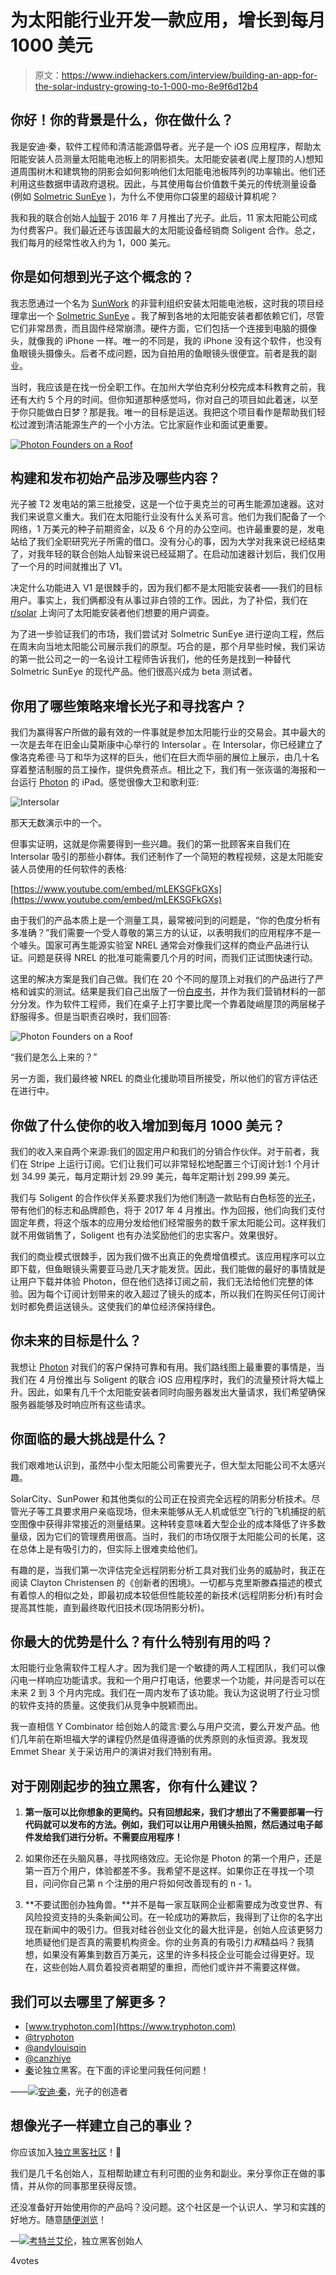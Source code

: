 # 为太阳能行业开发一款应用，增长到每月 1000 美元

> 原文：<https://www.indiehackers.com/interview/building-an-app-for-the-solar-industry-growing-to-1-000-mo-8e9f6d12b4>

## 你好！你的背景是什么，你在做什么？

我是安迪·秦，软件工程师和清洁能源倡导者。光子是一个 iOS 应用程序，帮助太阳能安装人员测量太阳能电池板上的阴影损失。太阳能安装者(爬上屋顶的人)想知道周围树木和建筑物的阴影会如何影响他们太阳能电池板阵列的功率输出。他们还利用这些数据申请政府退税。因此，与其使用每台价值数千美元的传统测量设备(例如 [Solmetric SunEye](http://www.solmetric.com/buy210.html) )，为什么不使用你口袋里的超级计算机呢？

我和我的联合创始人[灿智](http://canzhiye.com)于 2016 年 7 月推出了光子。此后，11 家太阳能公司成为付费客户。我们最近还与该国最大的太阳能设备经销商 Soligent 合作。总之，我们每月的经常性收入约为 1，000 美元。

## 你是如何想到光子这个概念的？

我志愿通过一个名为 [SunWork](http://www.sunwork.org) 的非营利组织安装太阳能电池板，这时我的项目经理拿出一个 [Solmetric SunEye](http://www.solmetric.com/buy210.html) 。我了解到各地的太阳能安装者都依赖它们，尽管它们非常昂贵，而且固件经常崩溃。硬件方面，它们包括一个连接到电脑的摄像头，就像我的 iPhone 一样。唯一的不同是，我的 iPhone 没有这个软件，也没有鱼眼镜头摄像头。后者不成问题，因为自拍用的鱼眼镜头很便宜。前者是我的副业。

当时，我应该是在找一份全职工作。在加州大学伯克利分校完成本科教育之前，我还有大约 5 个月的时间。但你知道那种感觉吗，你对自己的项目如此着迷，以至于你只能做白日梦？那是我。唯一的目标是运送。我把这个项目看作是帮助我们轻松过渡到清洁能源生产的一个小方法。它比家庭作业和面试更重要。

[![Photon Founders on a Roof](img/3849ca6942e3d4ecc29053f6cc287357.png)](https://www.tryphoton.com) 

## 构建和发布初始产品涉及哪些内容？

光子被 T2 发电站的第三批接受，这是一个位于奥克兰的可再生能源加速器。这对我们来说意义重大。我们在太阳能行业没有什么关系可言。他们为我们配备了一个网络，1 万美元的种子前期资金，以及 6 个月的办公空间。也许最重要的是，发电站给了我们全职研究光子所需的借口。没有分心的事，因为大学对我来说已经结束了，对我年轻的联合创始人灿智来说已经延期了。在启动加速器计划后，我们仅用了一个月的时间就推出了 V1。

决定什么功能进入 V1 是很棘手的，因为我们都不是太阳能安装者——我们的目标用户。事实上，我们俩都没有从事过非白领的工作。因此，为了补偿，我们在 [r/solar](https://www.reddit.com/r/solar) 上询问了太阳能安装者他们想要的用户调查。

为了进一步验证我们的市场，我们尝试对 Solmetric SunEye 进行逆向工程，然后在周末向当地太阳能公司展示我们的原型。巧合的是，那个月早些时候，我们采访的第一批公司之一的一名设计工程师告诉我们，他的任务是找到一种替代 Solmetric SunEye 的现代产品。他们很高兴成为 beta 测试者。

## 你用了哪些策略来增长光子和寻找客户？

我们为赢得客户所做的最有效的一件事就是参加太阳能行业的交易会。其中最大的一次是去年在旧金山莫斯康中心举行的 Intersolar 。在 Intersolar，你已经建立了像洛克希德·马丁和华为这样的巨头，他们在巨大而华丽的展位上展示，由几十名穿着整洁制服的员工操作，提供免费茶点。相比之下，我们有一张诙谐的海报和一台运行 [Photon](https://www.tryphoton.com) 的 iPad。感觉很像大卫和歌利亚:

![Intersolar](img/aa6704c03a4d6d4e51e6d7c1d0a4c0db.png)

那天无数演示中的一个。

但事实证明，这就是你需要得到一些兴趣。我们的第一批顾客来自我们在 Intersolar 吸引的那些小群体。我们还制作了一个简短的教程视频，这是太阳能安装人员使用的任何软件的表格:

[https://www.youtube.com/embed/mLEKSGFkGXs](https://www.youtube.com/embed/mLEKSGFkGXs)

由于我们的产品本质上是一个测量工具，最常被问到的问题是，“你的色度分析有多准确？”我们需要一个受人尊敬的第三方的认证，以表明我们的应用程序不是一个噱头。国家可再生能源实验室 NREL 通常会对像我们这样的商业产品进行认证。问题是获得 NREL 的批准可能需要几个月的时间，而我们正试图快速行动。

这里的解决方案是我们自己做。我们在 20 个不同的屋顶上对我们的产品进行了严格和诚实的测试。结果是我们自己出版了一份[白皮书](https://www.tryphoton.com/study)，并作为我们营销材料的一部分分发。作为软件工程师，我们在桌子上打字要比爬一个靠着陡峭屋顶的两层梯子舒服得多。但是当职责召唤时，我们回答:

![Photon Founders on a Roof](img/098d4c9e34b4572832db4f43b13a71c7.png)

“我们是怎么上来的？”

另一方面，我们最终被 NREL 的商业化援助项目所接受，所以他们的官方评估还在进行中。

## 你做了什么使你的收入增加到每月 1000 美元？

我们的收入来自两个来源:我们的固定用户和我们的分销合作伙伴。对于前者，我们在 Stripe 上运行订阅。它们让我们可以非常轻松地配置三个订阅计划:1 个月计划 34.99 美元，每月定期计划 29.99 美元，每年定期计划 299.99 美元。

我们与 Soligent 的合作伙伴关系要求我们为他们制造一款贴有白色标签的[光子](https://www.tryphoton.com)，带有他们的标志和品牌颜色，将于 2017 年 4 月推出。作为回报，他们向我们支付固定年费，将这个版本的应用分发给他们经常服务的数千家太阳能公司。这样我们就不用做销售了，Soligent 也有办法奖励他们的忠实客户。效果很好。

我们的商业模式很棘手，因为我们做不出真正的免费增值模式。该应用程序可以立即下载，但鱼眼镜头需要亚马逊几天才能发货。因此，我们能做的最好的事情就是让用户下载并体验 Photon，但在他们选择订阅之前，我们无法给他们完整的体验。因为每个订阅计划带来的收入超过了镜头的成本，所以我们在购买任何订阅计划时都免费运送镜头。这使我们的单位经济保持绿色。

## 你未来的目标是什么？

我想让 [Photon](https://www.tryphoton.com) 对我们的客户保持可靠和有用。我们路线图上最重要的事情是，当我们在 4 月份推出与 Soligent 的联合 iOS 应用程序时，我们的流量预计将大幅上升。因此，如果有几千个太阳能安装者同时向服务器发出大量请求，我们希望确保服务器能够及时响应所有这些请求。

## 你面临的最大挑战是什么？

我们艰难地认识到，虽然中小型太阳能公司需要光子，但大型太阳能公司不太感兴趣。

SolarCity、SunPower 和其他类似的公司正在投资完全远程的阴影分析技术。尽管光子等工具要求用户亲临现场，但未来能够从无人机或低空飞行的飞机捕捉的航空图像中获得非常接近的测量结果。这种转变意味着大型企业的成本降低了许多数量级，因为它们的管理费用很高。当时，我们的市场仅限于太阳能公司的长尾，这在总体上是有吸引力的，但实际上很难卖给他们。

有趣的是，当我们第一次评估完全远程阴影分析工具对我们业务的威胁时，我正在阅读 Clayton Christensen 的《创新者的困境》。一切都与克里斯滕森描述的模式有着惊人的相似之处，即最初成本较低但性能较差的新技术(远程阴影分析)有时会提高其性能，直到最终取代旧技术(现场阴影分析)。

## 你最大的优势是什么？有什么特别有用的吗？

太阳能行业急需软件工程人才。因为我们是一个敏捷的两人工程团队，我们可以像闪电一样响应功能请求。我和一个用户打电话，他要求一个功能，并问是否可以在未来 2 到 3 个月内完成。我们在一周内发布了该功能。我认为这说明了行业习惯的软件支持的质量。这使我们从竞争中脱颖而出。

我一直相信 Y Combinator 给创始人的箴言:要么与用户交流，要么开发产品。他们几年前在斯坦福大学的课程仍然是值得遵循的优秀原则的永恒资源。我发现 Emmet Shear 关于采访用户的演讲对我们特别有用。

## 对于刚刚起步的独立黑客，你有什么建议？

1.  **第一版可以比你想象的更简约。只有回想起来，我们才想出了不需要部署一行代码就可以发布的方法。例如，我们可以让用户用镜头拍照，然后通过电子邮件发给我们进行分析。不需要应用程序！**

2.  如果你还在头脑风暴，寻找网络效应。无论你是 Photon 的第一个用户，还是第一百万个用户，体验都差不多。我希望不是这样。如果你正在寻找一个项目，问问你自己第 n 个注册的用户将如何改善现有的 n - 1。

3.  **不要试图创办独角兽。**并不是每一家互联网企业都需要成为改变世界、有风险投资支持的头条新闻公司。在一轮成功的筹款后，我得到了让你的名字出现在新闻中的吸引力。但我对硅谷创业文化的最大批评是，创始人应该更努力地质疑他们是否真的需要机构资金。你的业务真的有吸引力*和*精益吗？我猜想，如果没有筹集到数百万美元，这里的许多科技企业可能会过得更好。现在，这些创始人肩负着投资者期望的重担，而他们或许并不需要这样做。

## 我们可以去哪里了解更多？

*   [www.tryphoton.com](https://www.tryphoton.com)
*   [@tryphoton](https://twitter.com/tryPhoton)
*   [@andylouisqin](https://twitter.com/andylouisqin)
*   [@canzhiye](https://twitter.com/canzhiye)
*   [秦](https://www.indiehackers.com/user/qin)论独立黑客。在下面的评论里问我任何问题！

——[<picture id="ember8182925" class="user-avatar ember-view user-link__avatar">![](img/82bd3bb4769a3aa1cd13889ee7c0fa91.png)</picture>安迪·秦](/qin?id=8sBJ4vgdXagHNiwDsxBiwQy7dii1)，光子的创造者

## 想像光子一样建立自己的事业？

你应该加入[独立黑客社区](/)！🤗

我们是几千名创始人，互相帮助建立有利可图的业务和副业。来分享你正在做的事情，并从你的同事那里获得反馈。

还没准备好开始使用你的产品吗？没问题。这个社区是一个认识人、学习和实践的好地方。随意[随便浏览](/)！

—[<picture id="ember8182930" class="user-avatar ember-view user-link__avatar">![](img/82bd3bb4769a3aa1cd13889ee7c0fa91.png)</picture>考特兰艾伦](/csallen?id=ibTLPyjwVebnZjMGKvz6ztarnuV2)，独立黑客创始人

4votes